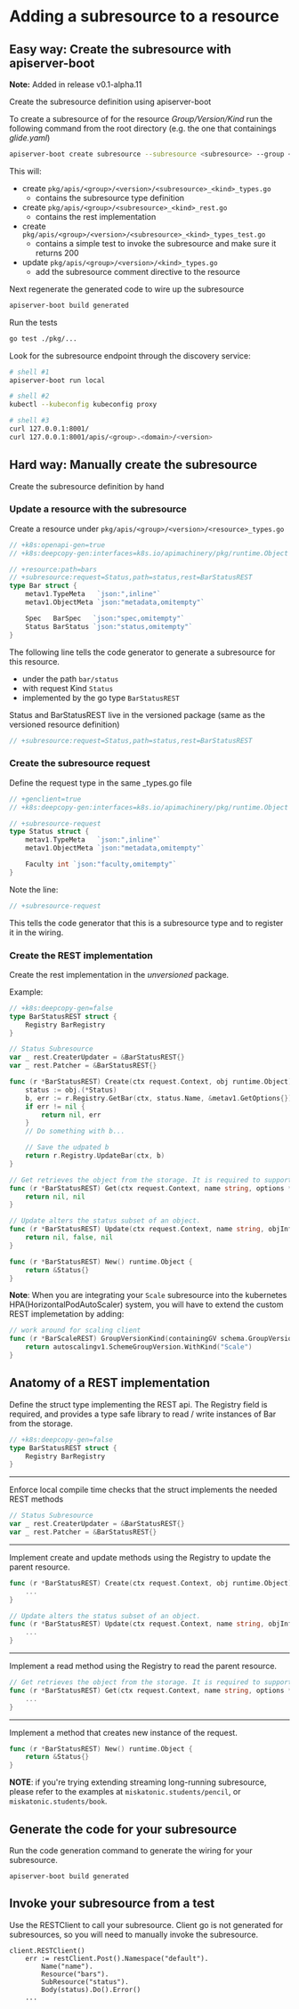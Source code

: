 # Adding a subresource to a resource

## Easy way: Create the subresource with apiserver-boot

**Note:** Added in release v0.1-alpha.11

Create the subresource definition using apiserver-boot

To create a subresource of for the resource *Group/Version/Kind* run the following command
from the root directory (e.g. the one that containings *glide.yaml*)

```sh
apiserver-boot create subresource --subresource <subresource> --group <resource-group> --version <resource-version> --kind <resource-kind>
```

This will:

- create `pkg/apis/<group>/<version>/<subresource>_<kind>_types.go`
  - contains the subresource type definition
- create `pkg/apis/<group>/<subresource>_<kind>_rest.go`
  - contains the rest implementation
- create `pkg/apis/<group>/<version>/<subresource>_<kind>_types_test.go`
  - contains a simple test to invoke the subresource and make sure it returns 200
- update `pkg/apis/<group>/<version>/<kind>_types.go`
  - add the subresource comment directive to the resource

Next regenerate the generated code to wire up the subresource
  
```sh
apiserver-boot build generated
```

Run the tests

```sh
go test ./pkg/...
```

Look for the subresource endpoint through the discovery service:

```sh
# shell #1
apiserver-boot run local
```

```sh
# shell #2
kubectl --kubeconfig kubeconfig proxy
```

```sh
# shell #3
curl 127.0.0.1:8001/
curl 127.0.0.1:8001/apis/<group>.<domain>/<version>
```

## Hard way: Manually create the subresource

Create the subresource definition by hand

### Update a resource with the subresource

Create a resource under `pkg/apis/<group>/<version>/<resource>_types.go`

```go
// +k8s:openapi-gen=true
// +k8s:deepcopy-gen:interfaces=k8s.io/apimachinery/pkg/runtime.Object

// +resource:path=bars
// +subresource:request=Status,path=status,rest=BarStatusREST
type Bar struct {
	metav1.TypeMeta   `json:",inline"`
	metav1.ObjectMeta `json:"metadata,omitempty"`

	Spec   BarSpec   `json:"spec,omitempty"`
	Status BarStatus `json:"status,omitempty"`
}

```

The following line tells the code generator to generate a subresource for this resource.

- under the path `bar/status`
- with request Kind `Status`
- implemented by the go type `BarStatusREST`

Status and BarStatusREST live in the versioned package (same as the versioned resource definition)

```go
// +subresource:request=Status,path=status,rest=BarStatusREST
```



### Create the subresource request

Define the request type in the same <kind>_types.go file

```go
// +genclient=true
// +k8s:deepcopy-gen:interfaces=k8s.io/apimachinery/pkg/runtime.Object

// +subresource-request
type Status struct {
	metav1.TypeMeta   `json:",inline"`
	metav1.ObjectMeta `json:"metadata,omitempty"`

	Faculty int `json:"faculty,omitempty"`
}
```

Note the line:

```go
// +subresource-request
```

This tells the code generator that this is a subresource type and to
register it in the wiring.

### Create the REST implementation

Create the rest implementation in the *unversioned* package.

Example:

```go
// +k8s:deepcopy-gen=false
type BarStatusREST struct {
	Registry BarRegistry
}

// Status Subresource
var _ rest.CreaterUpdater = &BarStatusREST{}
var _ rest.Patcher = &BarStatusREST{}

func (r *BarStatusREST) Create(ctx request.Context, obj runtime.Object) (runtime.Object, error) {
	status := obj.(*Status)
	b, err := r.Registry.GetBar(ctx, status.Name, &metav1.GetOptions{})
	if err != nil {
		return nil, err
	}
    // Do something with b...

    // Save the udpated b
	return r.Registry.UpdateBar(ctx, b)
}

// Get retrieves the object from the storage. It is required to support Patch.
func (r *BarStatusREST) Get(ctx request.Context, name string, options *metav1.GetOptions) (runtime.Object, error) {
	return nil, nil
}

// Update alters the status subset of an object.
func (r *BarStatusREST) Update(ctx request.Context, name string, objInfo rest.UpdatedObjectInfo) (runtime.Object, bool, error) {
	return nil, false, nil
}

func (r *BarStatusREST) New() runtime.Object {
	return &Status{}
}

```

__Note__: When you are integrating your `Scale` subresource into the kubernetes HPA(HorizontalPodAutoScaler) 
system, you will have to extend the custom REST implemetation by adding:

```go
// work around for scaling client
func (r *BarScaleREST) GroupVersionKind(containingGV schema.GroupVersion) schema.GroupVersionKind {
	return autoscalingv1.SchemeGroupVersion.WithKind("Scale")
}
```


## Anatomy of a REST implementation

Define the struct type implementing the REST api.  The Registry
field is required, and provides a type safe library to read / write
instances of Bar from the storage.


```go
// +k8s:deepcopy-gen=false
type BarStatusREST struct {
	Registry BarRegistry
}
```


---

Enforce local compile time checks that the struct implements
the needed REST methods

```go
// Status Subresource
var _ rest.CreaterUpdater = &BarStatusREST{}
var _ rest.Patcher = &BarStatusREST{}
```


---

Implement create and update methods using the Registry to update the parent resource.

```go
func (r *BarStatusREST) Create(ctx request.Context, obj runtime.Object) (runtime.Object, error) {
    ...
}

// Update alters the status subset of an object.
func (r *BarStatusREST) Update(ctx request.Context, name string, objInfo rest.UpdatedObjectInfo) (runtime.Object, bool, error) {
	...
}
```

---

Implement a read method using the Registry to read the parent resource.


```go
// Get retrieves the object from the storage. It is required to support Patch.
func (r *BarStatusREST) Get(ctx request.Context, name string, options *metav1.GetOptions) (runtime.Object, error) {
	...
}
```

---

Implement a method that creates new instance of the request.

```go
func (r *BarStatusREST) New() runtime.Object {
	return &Status{}
}
```

__NOTE__: if you're trying extending streaming long-running subresource, please 
refer to the examples at `miskatonic.students/pencil`, or `miskatonic.students/book`.

## Generate the code for your subresource

Run the code generation command to generate the wiring for your subresource.

`apiserver-boot build generated`

## Invoke your subresource from a test

Use the RESTClient to call your subresource.  Client go is not generated
for subresources, so you will need to manually invoke the subresource.

```
client.RESTClient()
	err := restClient.Post().Namespace("default").
		Name("name").
		Resource("bars").
		SubResource("status").
		Body(status).Do().Error()
	...
```

